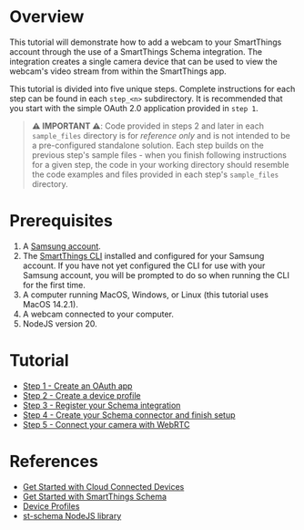 # Overview

This tutorial will demonstrate how to add a webcam to your SmartThings account through the use of a SmartThings Schema integration. 
The integration creates a single camera device that can be used to view the webcam's video stream
from within the SmartThings app.

This tutorial is divided into five unique steps. Complete instructions for each step can be found in each `step_<n>` subdirectory. It is recommended
that you start with the simple OAuth 2.0 application provided in `step 1`. 

> **⚠️ IMPORTANT ⚠️**: Code provided in steps 2 and later in each `sample_files` directory is for *reference only* and is not intended to be a pre-configured standalone solution. Each step builds on the previous step's sample files - when you finish following instructions for a given step, the code in your working directory should resemble the code examples and files provided in each step's `sample_files` directory.

# Prerequisites

1. A [Samsung account](https://developer.smartthings.com/).
1. The [SmartThings CLI](https://github.com/SmartThingsCommunity/smartthings-cli/tree/main/packages/cli) installed and configured for your Samsung account. If you have not yet configured the CLI for use with your Samsung account, you will be prompted to do so when running the CLI for the first time. 
1. A computer running MacOS, Windows, or Linux (this tutorial uses MacOS 14.2.1).
1. A webcam connected to your computer.
1. NodeJS version 20.

# Tutorial

* [Step 1 - Create an OAuth app](step_1/STEP_1.md)
* [Step 2 - Create a device profile](step_2/STEP_2.md)
* [Step 3 - Register your Schema integration](step_3/STEP_3.md)
* [Step 4 - Create your Schema connector and finish setup](step_4/STEP_4.md)
* [Step 5 - Connect your camera with WebRTC](step_5/STEP_5.md)

# References

* [Get Started with Cloud Connected Devices](https://developer.smartthings.com/docs/devices/cloud-connected/get-started)
* [Get Started with SmartThings Schema](https://developer.smartthings.com/docs/devices/cloud-connected/st-schema)
* [Device Profiles](https://developer.smartthings.com/docs/devices/device-profiles/)
* [st-schema NodeJS library](https://github.com/SmartThingsCommunity/st-schema-nodejs)
